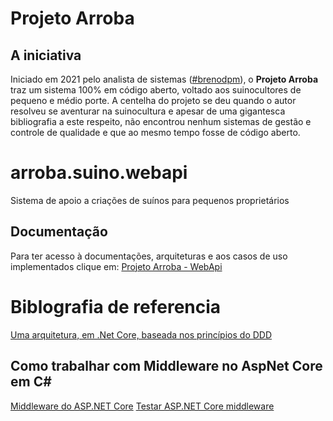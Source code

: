 # Projeto Arroba

## A iniciativa
Iniciado em 2021 pelo analista de sistemas ([#brenodpm](https://github.com/brenodpm)), o **Projeto Arroba** traz um sistema 100% em código aberto, voltado aos suinocultores de pequeno e médio porte.
A centelha do projeto se deu quando o autor resolveu se aventurar na suinocultura e apesar de uma gigantesca bibliografia a este respeito, não encontrou nenhum sistemas de gestão e controle de qualidade e que ao mesmo tempo fosse de código aberto.

# arroba.suino.webapi
Sistema de apoio a criações de suínos para pequenos proprietários

## Documentação

Para ter acesso à documentações, arquiteturas e aos casos de uso implementados clique em: [Projeto Arroba - WebApi](https://brenodpm.github.io/arroba.suino.webapi/)

# Biblografia de referencia

[Uma arquitetura, em .Net Core, baseada nos princípios do DDD](https://alexalvess.medium.com/criando-uma-api-em-net-core-baseado-na-arquitetura-ddd-2c6a409c686)


## Como trabalhar com Middleware no AspNet Core em C#
[Middleware do ASP.NET Core](https://docs.microsoft.com/pt-br/aspnet/core/fundamentals/middleware/?view=aspnetcore-5.0)
[Testar ASP.NET Core middleware](https://docs.microsoft.com/pt-br/aspnet/core/test/middleware?view=aspnetcore-5.0)